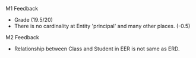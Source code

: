 M1 Feedback
* Grade (19.5/20)
* There is no cardinality at Entity 'principal' and many other places. (-0.5)

M2 Feedback
* Relationship between Class and Student in EER is not same as ERD.
